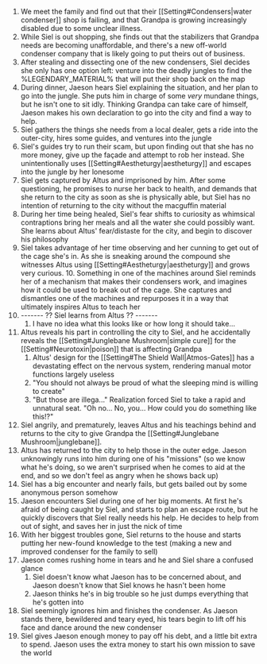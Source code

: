 1. We meet the family and find out that their [[Setting#Condensers|water condenser]] shop is failing, and that Grandpa is growing increasingly disabled due to some unclear illness.
2. While Siel is out shopping, she finds out that the stabilizers that Grandpa needs are becoming unaffordable, and there's a new off-world condenser company that is likely going to put theirs out of business.
3. After stealing and dissecting one of the new condensers, Siel decides she only has one option left: venture into the deadly jungles to find the %LEGENDARY_MATERIAL% that will put their shop back on the map
4. During dinner, Jaeson hears Siel explaining the situation, and her plan to go into the jungle. She puts him in charge of some *very* mundane things, but he isn't one to sit idly. Thinking Grandpa can take care of himself, Jaeson makes his own declaration to go into the city and find a way to help.
5. Siel gathers the things she needs from a local dealer, gets a ride into the outer-city, hires some guides, and ventures into the jungle
6. Siel's guides try to run their scam, but upon finding out that she has no more money, give up the façade and attempt to rob her instead. She unintentionally uses [[Setting#Aestheturgy|aestheturgy]] and escapes into the jungle by her lonesome
7. Siel gets captured by Altus and imprisoned by him. After some questioning, he promises to nurse her back to health, and demands that she return to the city as soon as she is physically able, but Siel has no intention of returning to the city without the macguffin material
8. During her time being healed, Siel's fear shifts to curiosity as whimsical contraptions bring her meals and all the water she could possibly want. She learns about Altus' fear/distaste for the city, and begin to discover his philosophy 
9. Siel takes advantage of her time observing and her cunning to get out of the cage she's in. As she is sneaking around the compound she witnesses Altus using [[Setting#Aestheturgy|aestheturgy]] and grows very curious. 
	10. Something in one of the machines around Siel reminds her of a mechanism that makes their condensers work, and imagines how it could be used to break out of the cage. She captures and dismantles one of the machines and repurposes it in a way that ultimately inspires Altus to teach her
10. ------- ?? Siel learns from Altus ?? -------
	1. I have no idea what this looks like or how long it should take...
1. Altus reveals his part in controlling the city to Siel, and he accidentally reveals the [[Setting#Junglebane Mushroom|simple cure]] for the [[Setting#Neurotoxin|poison]] that is affecting Grandpa
	1. Altus' design for the [[Setting#The Shield Wall|Atmos-Gates]] has a devastating effect on the nervous system, rendering manual motor functions largely useless
	2. "You should not always be proud of what the sleeping mind is willing to create"
	3. "But those are illega..." Realization forced Siel to take a rapid and unnatural seat. "Oh no... No, you... How could you do something like this!?"
2. Siel angrily, and prematurely, leaves Altus and his teachings behind and returns to the city to give Grandpa the [[Setting#Junglebane Mushroom|junglebane]].
3. Altus has returned to the city to help those in the outer edge. Jaeson unknowingly runs into him during one of his "missions" (so we know what he's doing, so we aren't surprised when he comes to aid at the end, and so we don't feel as angry when he shows back up)
4. Siel has a big encounter and nearly fails, but gets bailed out by some anonymous person somehow
5. Jaeson encounters Siel during one of her big moments. At first he's afraid of being caught by Siel, and starts to plan an escape route, but he quickly discovers that Siel really needs his help. He decides to help from out of sight, and saves her in just the nick of time
6. With her biggest troubles gone, Siel returns to the house and starts putting her new-found knowledge to the test (making a new and improved condenser for the family to sell)
7. Jaeson comes rushing home in tears and he and Siel share a confused glance
	1. Siel doesn't know what Jaeson has to be concerned about, and Jaeson doesn't know that Siel knows he hasn't been home
	2. Jaeson thinks he's in big trouble so he just dumps everything that he's gotten into
8. Siel seemingly ignores him and finishes the condenser. As Jaeson stands there, bewildered and teary eyed, his tears begin to lift off his face and dance around the new condenser
9. Siel gives Jaeson enough money to pay off his debt, and a little bit extra to spend. Jaeson uses the extra money to start his own mission to save the world